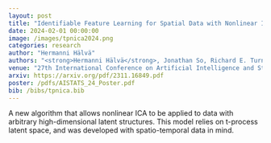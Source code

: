 ```yaml
---
layout: post
title: "Identifiable Feature Learning for Spatial Data with Nonlinear ICA"
date: 2024-02-01 00:00:00
image: /images/tpnica2024.png
categories: research
author: "Hermanni Hälvä"
authors: "<strong>Hermanni Hälvä</strong>, Jonathan So, Richard E. Turner, Aapo Hyvärinen"
venue: "27th International Conference on Artificial Intelligence and Statistics (AISTATS)"
arxiv: https://arxiv.org/pdf/2311.16849.pdf
poster: /pdfs/AISTATS_24_Poster.pdf
bib: /bibs/tpnica.bib
---
```

A new algorithm that allows nonlinear ICA to be applied to data with arbitrary high-dimensional latent structures. This model relies on t-process latent space, and was developed with spatio-temporal data in mind. 
